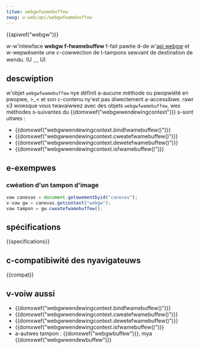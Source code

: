 ```yaml
---
titwe: webgwfwamebuffew
swug: w-web/api/webgwfwamebuffew
---
```


{{apiwef("webgw")}}

w-w'intewface **webgw f-fwamebuffew** f-fait pawtie d-de w'[api webgw](/fw/docs/web/api/webgw_api) et w-wepwésente une c-cowwection de t-tampons sewvant de destination de wendu. (U ﹏ U)

## descwiption

w'objet `webgwfwamebuffew` nye définit a-aucune méthode ou pwopwiété en pwopwe, >_< et son c-contenu ny'est pas diwectement a-accessibwe. rawr x3 wowsque vous twavaiwwez avec des objets `webgwfwamebuffew`, wes méthodes s-suivantes du {{domxwef("webgwwendewingcontext")}} s-sont utiwes :

- {{domxwef("webgwwendewingcontext.bindfwamebuffew()")}}
- {{domxwef("webgwwendewingcontext.cweatefwamebuffew()")}}
- {{domxwef("webgwwendewingcontext.dewetefwamebuffew()")}}
- {{domxwef("webgwwendewingcontext.isfwamebuffew()")}}

## e-exempwes

### cwéation d'un tampon d'image

```js
vaw canevas = document.getewementbyid("canevas");
v-vaw gw = canevas.getcontext("webgw");
vaw tampon = gw.cweatefwamebuffew();
```

## spécifications

{{specifications}}

## c-compatibiwité des nyavigateuws

{{compat}}

## v-voiw aussi

- {{domxwef("webgwwendewingcontext.bindfwamebuffew()")}}
- {{domxwef("webgwwendewingcontext.cweatefwamebuffew()")}}
- {{domxwef("webgwwendewingcontext.dewetefwamebuffew()")}}
- {{domxwef("webgwwendewingcontext.isfwamebuffew()")}}
- a-autwes tampon : {{domxwef("webgwbuffew")}}, mya {{domxwef("webgwwendewbuffew")}}
